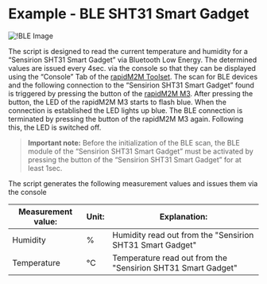 # Example - BLE SHT31 Smart Gadget

![!BLE Image](https://support.microtronics.com/pictures/rapidM2M-IoT-Box_BLE_Example_SHT31_Smart_Gadget.jpg)

The script is designed to read the current temperature and humidity for a “Sensirion SHT31 Smart Gadget” 
via Bluetooth Low Energy. The determined values are issued every 4sec. via the console so that they can 
be displayed using the “Console” Tab of the [rapidM2M Toolset](https://www.microtronics.com/en/service/toolset.html). The scan for BLE devices and the following
connection to the “Sensirion SHT31 Smart Gadget” found is triggered by pressing the button of the 
[rapidM2M M3](https://www.microtronics.com/en/products/rapidM2M_M3.html). After pressing the button, the LED of the rapidM2M M3 starts to flash blue. When the 
connection is established the LED lights up blue. The BLE connection is terminated by pressing the button 
of the rapidM2M M3 again. Following this, the LED is switched off.

> **Important note:** Before the initialization of the BLE scan, the BLE module of the 
“Sensirion SHT31 Smart Gadget” must be activated by pressing the 
button of the “Sensirion SHT31 Smart Gadget” for at least 1sec. 

The script generates the following measurement values and issues them via the console

| Measurement value:   | Unit: | Explanation:                                                                                                                                                                                                                                                                 |
|----------------------|-------|------------------------------------------------------------------------------------------------------------------------------------------------------------------------------------------------------------------------------------------------------------------------------|
| Humidity			   | %     | Humidity read out from the "Sensirion SHT31 Smart Gadget"                                                                                                                                                                                                                          |
| Temperature          | °C    | Temperature read out from the "Sensirion SHT31 Smart Gadget"                                                                                                                                                                                        |
